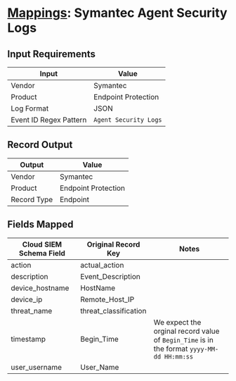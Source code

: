 # [Mappings](README.md): Symantec Agent Security Logs

## Input Requirements

|Input|Value|
|-----|-----|
|Vendor|Symantec|
|Product|Endpoint Protection|
|Log Format|JSON|
|Event ID Regex Pattern|`Agent Security Logs`|

## Record Output

|Output|Value|
|------|-----|
|Vendor|Symantec|
|Product|Endpoint Protection|
|Record Type|Endpoint|

## Fields Mapped

|Cloud SIEM Schema Field|Original Record Key|Notes|
|-----------------------|-------------------|-----|
|action|actual_action||
|description|Event_Description||
|device_hostname|HostName||
|device_ip|Remote_Host_IP||
|threat_name|threat_classification||
|timestamp|Begin_Time|We expect the orginal record value of `Begin_Time` is in the format `yyyy-MM-dd HH:mm:ss`|
|user_username|User_Name||

